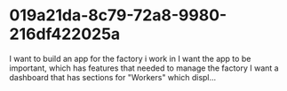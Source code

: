 # 019a21da-8c79-72a8-9980-216df422025a
I want to build an app for the factory i work in I want the app to be important, which has features that needed to manage the factory  I want a dashboard that has sections for "Workers" which displ...

